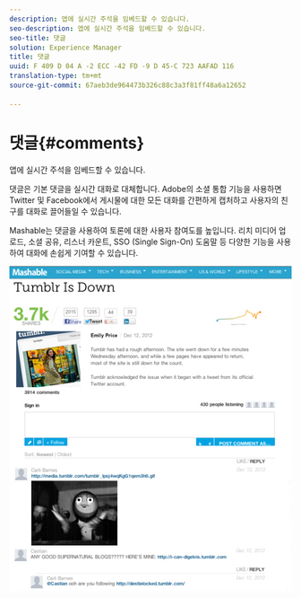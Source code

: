 ```yaml
---
description: 앱에 실시간 주석을 임베드할 수 있습니다.
seo-description: 앱에 실시간 주석을 임베드할 수 있습니다.
seo-title: 댓글
solution: Experience Manager
title: 댓글
uuid: F 409 D 04 A -2 ECC -42 FD -9 D 45-C 723 AAFAD 116
translation-type: tm+mt
source-git-commit: 67aeb3de964473b326c88c3a3f81ff48a6a12652

---
```



# 댓글{#comments}

앱에 실시간 주석을 임베드할 수 있습니다.

댓글은 기본 댓글을 실시간 대화로 대체합니다. Adobe의 소셜 통합 기능을 사용하면 Twitter 및 Facebook에서 게시물에 대한 모든 대화를 간편하게 캡처하고 사용자의 친구를 대화로 끌어들일 수 있습니다.

Mashable는 댓글을 사용하여 토론에 대한 사용자 참여도를 높입니다. 리치 미디어 업로드, 소셜 공유, 리스너 카운트, SSO (Single Sign-On) 도움말 등 다양한 기능을 사용하여 대화에 손쉽게 기여할 수 있습니다.

![](assets/CommentsMashable.png)

<!-- 

c_comments_app.dita

 -->


